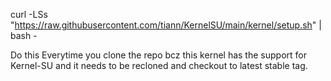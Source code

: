 
curl -LSs "https://raw.githubusercontent.com/tiann/KernelSU/main/kernel/setup.sh" | bash -

Do this Everytime you clone the repo bcz this kernel has the support for Kernel-SU and it needs to be recloned and checkout to latest stable tag.
